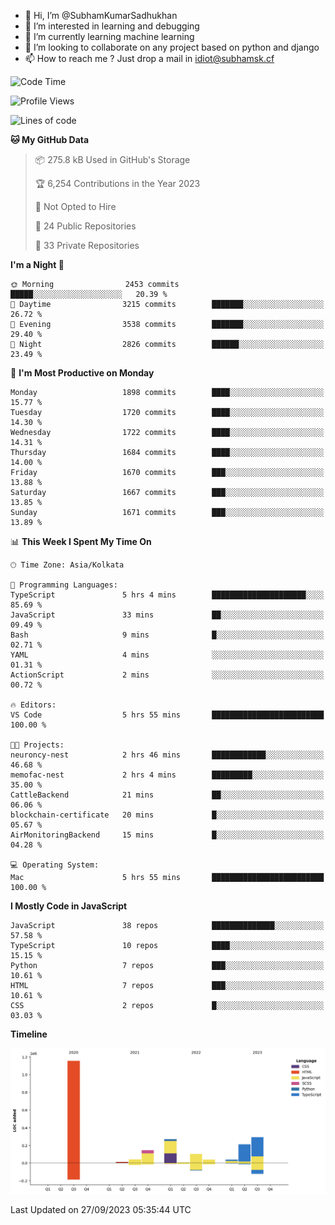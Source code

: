 - 👋 Hi, I’m @SubhamKumarSadhukhan
- 👀 I’m interested in learning and debugging
- 🌱 I’m currently learning machine learning
- 💞️ I’m looking to collaborate on any project based on python and django
- 📫 How to reach me ?
      Just drop a mail in idiot@subhamsk.cf

<!---
SubhamKumarSadhukhan/SubhamKumarSadhukhan is a ✨ special ✨ repository because its `README.md` (this file) appears on your GitHub profile.
You can click the Preview link to take a look at your changes.
--->


<!--START_SECTION:waka-->
![Code Time](http://img.shields.io/badge/Code%20Time-1%2C581%20hrs%2016%20mins-blue)

![Profile Views](http://img.shields.io/badge/Profile%20Views-24-blue)

![Lines of code](https://img.shields.io/badge/From%20Hello%20World%20I%27ve%20Written-2.3%20million%20lines%20of%20code-blue)

**🐱 My GitHub Data** 

> 📦 275.8 kB Used in GitHub's Storage 
 > 
> 🏆 6,254 Contributions in the Year 2023
 > 
> 🚫 Not Opted to Hire
 > 
> 📜 24 Public Repositories 
 > 
> 🔑 33 Private Repositories 
 > 
**I'm a Night 🦉** 

```text
🌞 Morning                2453 commits        █████░░░░░░░░░░░░░░░░░░░░   20.39 % 
🌆 Daytime                3215 commits        ███████░░░░░░░░░░░░░░░░░░   26.72 % 
🌃 Evening                3538 commits        ███████░░░░░░░░░░░░░░░░░░   29.40 % 
🌙 Night                  2826 commits        ██████░░░░░░░░░░░░░░░░░░░   23.49 % 
```
📅 **I'm Most Productive on Monday** 

```text
Monday                   1898 commits        ████░░░░░░░░░░░░░░░░░░░░░   15.77 % 
Tuesday                  1720 commits        ████░░░░░░░░░░░░░░░░░░░░░   14.30 % 
Wednesday                1722 commits        ████░░░░░░░░░░░░░░░░░░░░░   14.31 % 
Thursday                 1684 commits        ████░░░░░░░░░░░░░░░░░░░░░   14.00 % 
Friday                   1670 commits        ███░░░░░░░░░░░░░░░░░░░░░░   13.88 % 
Saturday                 1667 commits        ███░░░░░░░░░░░░░░░░░░░░░░   13.85 % 
Sunday                   1671 commits        ███░░░░░░░░░░░░░░░░░░░░░░   13.89 % 
```


📊 **This Week I Spent My Time On** 

```text
🕑︎ Time Zone: Asia/Kolkata

💬 Programming Languages: 
TypeScript               5 hrs 4 mins        █████████████████████░░░░   85.69 % 
JavaScript               33 mins             ██░░░░░░░░░░░░░░░░░░░░░░░   09.49 % 
Bash                     9 mins              █░░░░░░░░░░░░░░░░░░░░░░░░   02.71 % 
YAML                     4 mins              ░░░░░░░░░░░░░░░░░░░░░░░░░   01.31 % 
ActionScript             2 mins              ░░░░░░░░░░░░░░░░░░░░░░░░░   00.72 % 

🔥 Editors: 
VS Code                  5 hrs 55 mins       █████████████████████████   100.00 % 

🐱‍💻 Projects: 
neuroncy-nest            2 hrs 46 mins       ████████████░░░░░░░░░░░░░   46.68 % 
memofac-nest             2 hrs 4 mins        █████████░░░░░░░░░░░░░░░░   35.00 % 
CattleBackend            21 mins             ██░░░░░░░░░░░░░░░░░░░░░░░   06.06 % 
blockchain-certificate   20 mins             █░░░░░░░░░░░░░░░░░░░░░░░░   05.67 % 
AirMonitoringBackend     15 mins             █░░░░░░░░░░░░░░░░░░░░░░░░   04.28 % 

💻 Operating System: 
Mac                      5 hrs 55 mins       █████████████████████████   100.00 % 
```

**I Mostly Code in JavaScript** 

```text
JavaScript               38 repos            ██████████████░░░░░░░░░░░   57.58 % 
TypeScript               10 repos            ████░░░░░░░░░░░░░░░░░░░░░   15.15 % 
Python                   7 repos             ███░░░░░░░░░░░░░░░░░░░░░░   10.61 % 
HTML                     7 repos             ███░░░░░░░░░░░░░░░░░░░░░░   10.61 % 
CSS                      2 repos             █░░░░░░░░░░░░░░░░░░░░░░░░   03.03 % 
```



**Timeline**

![Lines of Code chart](https://raw.githubusercontent.com/SubhamKumarSadhukhan/SubhamKumarSadhukhan/main/assets/bar_graph.png)


 Last Updated on 27/09/2023 05:35:44 UTC
<!--END_SECTION:waka-->
